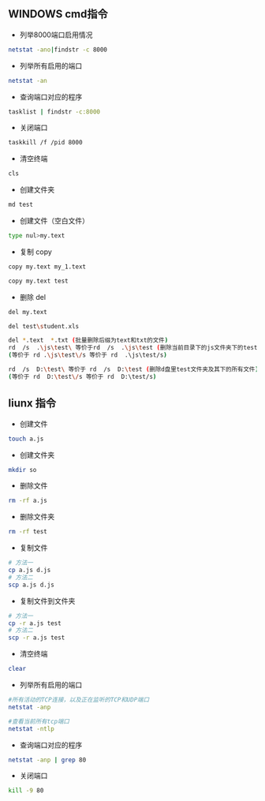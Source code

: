 
## WINDOWS cmd指令

- 列举8000端口启用情况

```bash , shell
netstat -ano|findstr -c 8000
```

- 列举所有启用的端口

```bash , shell
netstat -an
```

- 查询端口对应的程序

```bash , shell
tasklist | findstr -c:8000
```

- 关闭端口

```bash , shell
taskkill /f /pid 8000
```

- 清空终端

```bash , shell
cls
```

- 创建文件夹

```bash , shell
md test
```

- 创建文件（空白文件）

```bash , shell
type nul>my.text
```

- 复制 copy

```bash , shell
copy my.text my_1.text

copy my.text test
```

- 删除 del

```bash , shell
del my.text

del test\student.xls

del *.text  *.txt (批量删除后缀为text和txt的文件)
rd  /s  .\js\test\ 等价于rd  /s  .\js\test (删除当前目录下的js文件夹下的test文件夹及test文件夹下的所有文件)(最后的\可省略)
(等价于 rd .\js\test\/s 等价于 rd  .\js\test/s)

rd  /s  D:\test\ 等价于 rd  /s  D:\test (删除d盘里test文件夹及其下的所有文件)(最后的\可省略)
(等价于 rd  D:\test\/s 等价于 rd  D:\test/s)
```

## liunx 指令

- 创建文件

```bash , shell
touch a.js
```

- 创建文件夹

```bash , shell
mkdir so
```

- 删除文件

```bash , shell
rm -rf a.js
```

- 删除文件夹

```bash , shell
rm -rf test
```

- 复制文件

```bash , shell
# 方法一
cp a.js d.js 
# 方法二
scp a.js d.js
```

- 复制文件到文件夹

```bash , shell
# 方法一
cp -r a.js test
# 方法二
scp -r a.js test
```

- 清空终端

```bash , shell
clear
```

- 列举所有启用的端口

```bash , shell
#所有活动的TCP连接，以及正在监听的TCP和UDP端口
netstat -anp

#查看当前所有tcp端口
netstat -ntlp
```

- 查询端口对应的程序

```bash , shell
netstat -anp | grep 80
```

- 关闭端口

```bash , shell
kill -9 80
```